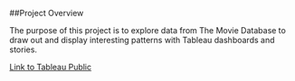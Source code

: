 ##Project Overview

The purpose of this project is to explore data from The Movie Database to draw out and display interesting patterns with Tableau dashboards and stories.

[Link to Tableau Public](https://public.tableau.com/profile/francesco.rutigliani#!/vizhome/P3_submission/Story1)
